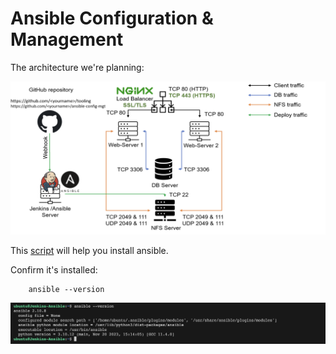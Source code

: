 # Ansible Configuration & Management

The architecture we're planning:

![Archi](https://github.com/naqeebghazi/ansible-config-mgt.darey/blob/main/images/Architecture.png?raw=true)

This [script](https://github.com/naqeebghazi/ansible-config-mgt.darey/blob/main/Jenkins.sh) will help you install ansible. 

Confirm it's installed:

        ansible --version

![ansibleversion](https://github.com/naqeebghazi/ansible-config-mgt.darey/blob/main/images/ansible-version.png?raw=true)